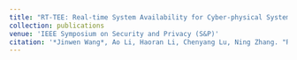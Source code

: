 ```yaml
---
title: "RT-TEE: Real-time System Availability for Cyber-physical Systems using ARM TrustZone"
collection: publications
venue: 'IEEE Symposium on Security and Privacy (S&P)'
citation: '*Jinwen Wang*, Ao Li, Haoran Li, Chenyang Lu, Ning Zhang. "RT-TEE: Real-time System Availability for Cyber-physical Systems using ARM TrustZone." 2022 IEEE Symposium on Security and Privacy (S&P). IEEE Computer Society, 2022.'
---
```

